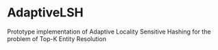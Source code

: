 # AdaptiveLSH
Prototype implementation of Adaptive Locality Sensitive Hashing for the problem of Top-K Entity Resolution
